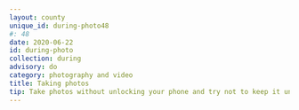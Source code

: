 ```yaml
---
layout: county 
unique_id: during-photo48
#: 48
date: 2020-06-22
id: during-photo
collection: during
advisory: do
category: photography and video
title: Taking photos
tip: Take photos without unlocking your phone and try not to keep it unlocked while in your possession
---
```


